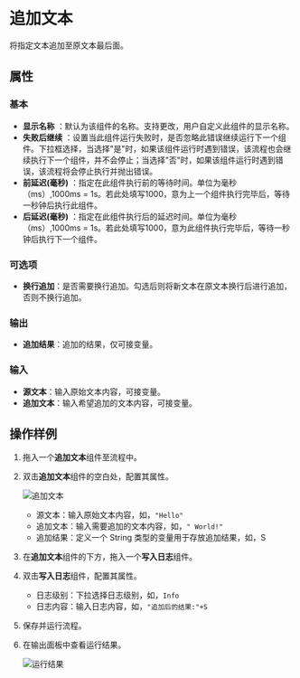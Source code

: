 # 追加文本

将指定文本追加至原文本最后面。

## 属性

### 基本

- **显示名称** ：默认为该组件的名称。支持更改，用户自定义此组件的显示名称。
- **失败后继续** ：设置当此组件运行失败时，是否忽略此错误继续运行下一个组件。下拉框选择，当选择"是"时，如果该组件运行时遇到错误，该流程也会继续执行下一个组件，并不会停止；当选择"否"时，如果该组件运行时遇到错误，该流程将会停止执行并抛出错误。
- **前延迟(毫秒)** ：指定在此组件执行前的等待时间。单位为毫秒（ms）,1000ms = 1s。若此处填写1000，意为上一个组件执行完毕后，等待一秒钟后执行此组件。
- **后延迟(毫秒)** ：指定在此组件执行后的延迟时间。单位为毫秒（ms）,1000ms = 1s。若此处填写1000，意为此组件执行完毕后，等待一秒钟后执行下一个组件。

### 可选项

- **换行追加**：是否需要换行追加。勾选后则将新文本在原文本换行后进行追加，否则不换行追加。

### 输出

- **追加结果**：追加的结果，仅可接变量。

### 输入

- **源文本**：输入原始文本内容，可接变量。
- **追加文本**：输入希望追加的文本内容，可接变量。
  
## 操作样例

1. 拖入一个**追加文本**组件至流程中。
2. 双击**追加文本**组件的空白处，配置其属性。

   ![追加文本](https://docimages.blob.core.chinacloudapi.cn/images/Activities/appendtext20210111.jpg)

    - 源文本：输入原始文本内容，如，`"Hello"`
    - 追加文本：输入需要追加的文本内容，如，`" World!"`
    - 追加结果：定义一个 String 类型的变量用于存放追加结果，如，S

3. 在**追加文本**组件的下方，拖入一个**写入日志**组件。
4. 双击**写入日志**组件，配置其属性。

    - 日志级别：下拉选择日志级别，如，`Info`
    - 日志内容：输入日志内容，如，`"追加后的结果:"+S`

5. 保存并运行流程。
6. 在输出面板中查看运行结果。

   ![运行结果](https://docimages.blob.core.chinacloudapi.cn/images/Activities/appendtextresult20210111.png)